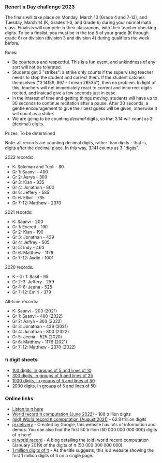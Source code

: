 ### Renert &pi; Day challenge 2023

The finals will take place on Monday, March 13 (Grade 4 and 7-12), and Tuesday, March 14 (K, Grades 1-3, and Grade 6) during your normal math class. Finalists will compete in their classrooms, with their teacher checking digits. To be a finalist, you must be in the top 5 of your grade (K through grade 6) or division (division 3 and division 4) during qualifiers the week before.

Rules:
- Be courteous and respectful. This is a fun event, and unkindness of any sort will not be tolerated.
- Students get 3 "strikes": a strike only counts if the supervising teacher needs to stop the student and correct them. If the student catches themselves ("3.14159, 897 - I mean 26535"), then no problem. In light of this, teachers will not immediately react to correct and incorrect digits recited, and instead give a few seconds just in case.
- In the interest of time and getting things moving, students will have up to 30 seconds to continue recitation after a pause. After 30 seconds, a gentle encouragement to give their best guess will be given, otherwise it will count as a strike.
- We are going to be counting *decimal* digits, so that 3.14 will count as 2 (decimal) digits.

Prizes: To be determined

<!--
 * 1 mini-bag of skittles for every 50 digits recited
 * A Kinder egg for the first 100 digits (K-div 1) or 200 digits (div 2+)
 * 1 Kinder egg may be traded for 4 mini-bags of skittles
-->

<!--
K - Gr 1
Gr 2-3
Gr 4-6
Gr 7-12
-->

Note: all records are counting decimal digits, rather than digits - that is, digits after the decimal place. In this way, 3.141 counts as 3 "digits".

2022 records:
 * K: Soloman and Tuoli - 80
 * Gr 1: Saanvi - 400
 * Gr 2: Aarya - 300
 * Gr 3: Kian - 335
 * Gr 4: Jonathan - 800
 * Gr 5: Jeffery - 585
 * Gr 6: Elliot - 735
 * Gr 7-12: Matthew - 2370

2021 records:
 * K: Saanvi - 200
 * Gr 1: Everett - 190
 * Gr 2: Kian - 190
 * Gr 3: Jonathan - 429
 * Gr 4: Jeffrey - 505
 * Gr 5: Indy - 460
 * Gr 6: Matthew - 1176
 * Gr 7-12: Aydin - 1001

2020 records:

 * K - Gr 1: Basil - 95
 * Gr 2-3: Jeffery - 259
 * Gr 4-6: Jeena - 525
 * Gr 7-12: Emiri - 379

All-time records:
 * K: Saanvi - 200 (2021)
 * Gr 1: Saanvi - 400 (2022)
 * Gr 2: Aarya - 300 (2022)
 * Gr 3: Jonathan - 429 (2021)
 * Gr 4: Jonathan - 800 (2022)
 * Gr 5: Jeena - 525 (2020)
 * Gr 6: Matthew - 1176 (2021)
 * Gr 7-12: Matthew - 2370 (2022)

<!--
 * K - Gr 1: Basil - 95 (2020)
 * Gr 2-3: Jeffery - 259 (2020)
 * Gr 4-6: Jeena - 525 (2020)
 * Gr 7-12: Brian - 1309 (2017)
-->

### &pi; digit sheets
  * <a href="https://vchan2.github.io/pi/pi_100_10.pdf"> 100 digits, in groups of 5 and lines of 10 </a>
  * <a href="https://vchan2.github.io/pi/pi_300_25.pdf"> 300 digits, in groups of 5 and lines of 25 </a>
  * <a href="https://vchan2.github.io/pi/pi_1000_50.pdf"> 1000 digits, in groups of 5 and lines of 50 </a>
  * <a href="https://vchan2.github.io/pi/pi_2000_50.pdf"> 2000 digits, in groups of 5 and lines of 50 </a>

### Online links
   * <a href="https://in-thread.sonic-pi.net/t/sonic-pi-musical-spirograph/1813">Listen to &pi; here</a>
   * <a href="https://cloud.google.com/blog/products/compute/calculating-100-trillion-digits-of-pi-on-google-cloud"> World record &pi; computation (June 2022)</a> - 100 trillion digits
   * <a href="https://www.fhgr.ch/fachgebiete/angewandte-zukunftstechnologien/davis-zentrum/pi-challenge/#c15513">(old) World record &pi; computation (August 2021)</a> - 62.8 trillion digits
   * <a href="https://pi.delivery/">pi.delivery</a> - Created by Google, this website has lots of information and demos. You can also find the first 50 trillion (50 000 000 000 000) digits of &pi; here!
   * <a href="https://blog.timothymullican.com/calculating-pi-my-attempt-breaking-pi-record">pi world record</a> - A blog detailing the (old) world record computation (January 2019) of the digits of &pi; (50 000 000 000 000).
   * <a href="https://www.piday.org/million/">1 million digits of &pi;</a> - As the title suggests, this is a website showing the first 1 million digits of &pi; on a single page.
